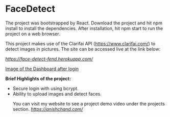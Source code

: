 # FaceDetect

The project was bootstrapped by React. Download the project and hit npm install to install the dependencies. After installation, hit npm start to run the project on a web browser.

This project makes use of the Clarifai API (https://www.clarifai.com/) to detect images in pictures. The site can be accessed live at the link below: 

<i>https://face-detect-fend.herokuapp.com/</i>

[Image of the Dashboard after login](/face.png)

**Brief Highlights of the project:**
<ul>
<li>Secure login with using bcrypt. </li>

<li>Ability to upload images and detect faces.</li>

You can visit my website to see a project demo video under the projects section.
<i>https://anishchand.com/</i>

